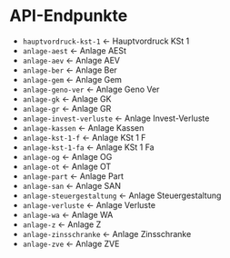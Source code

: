 # API-Endpunkte

- `hauptvordruck-kst-1` ← Hauptvordruck KSt 1
- `anlage-aest` ← Anlage AESt
- `anlage-aev` ← Anlage AEV
- `anlage-ber` ← Anlage Ber
- `anlage-gem` ← Anlage Gem
- `anlage-geno-ver` ← Anlage Geno Ver
- `anlage-gk` ← Anlage GK
- `anlage-gr` ← Anlage GR
- `anlage-invest-verluste` ← Anlage Invest-Verluste
- `anlage-kassen` ← Anlage Kassen
- `anlage-kst-1-f` ← Anlage KSt 1 F
- `anlage-kst-1-fa` ← Anlage KSt 1 Fa
- `anlage-og` ← Anlage OG
- `anlage-ot` ← Anlage OT
- `anlage-part` ← Anlage Part
- `anlage-san` ← Anlage SAN
- `anlage-steuergestaltung` ← Anlage Steuergestaltung
- `anlage-verluste` ← Anlage Verluste
- `anlage-wa` ← Anlage WA
- `anlage-z` ← Anlage Z
- `anlage-zinsschranke` ← Anlage Zinsschranke
- `anlage-zve` ← Anlage ZVE